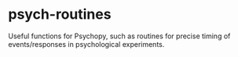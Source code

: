 # psych-routines
Useful functions for Psychopy, such as routines for precise timing of events/responses in psychological experiments.

